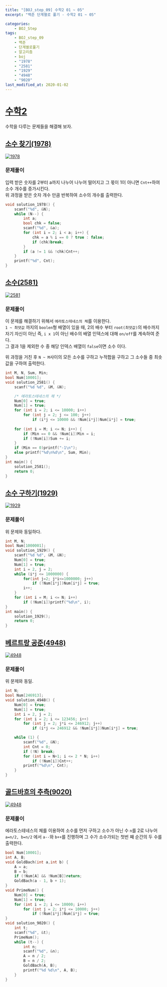 ```yaml
---
title: "[BOJ_step_09] 수학2 01 ~ 05"
excerpt: "백준 단계별로 풀기 - 수학2 01 ~ 05"

categories:
    - BOJ_Step
tags:
    - BOJ_step_09
    - 백준
    - 단계별로풀기
    - 알고리즘
    - boj
    - "1978"  
    - "2581"  
    - "1929"
    - "4948"
    - "9020"	  
last_modified_at: 2020-01-02
--- 
```

  
# [수학2](https://www.acmicpc.net/step/10)  
수학을 다루는 문제들을 해결해 보자.  
  
## [소수 찾기(1978)](https://www.acmicpc.net/problem/1978)  
  
[![1978](/assets/BOJ-step/2020-01-02-BOJstep-08-01-img01.jpg)](/assets/BOJ-step/2020-01-02-BOJstep-08-01-img01.jpg)  
  
### 문제풀이  
입력 받은 숫자를 2부터 a까지 나누어 나누어 떨어지고 그 몫이 1이 아니면 `Cnt++`하여 소수 개수를 증가시킨다.  
위 과정을 받은 숫자 개수 만큼 반복하여 소수의 개수를 출력한다.   

```cpp  
void solution_1978() {
    scanf("%d", &N);
	while (N--) {
		int a;
		bool chk = false;
		scanf("%d", &a);
		for (int i = 2; i < a; i++) {
			chk = a % i == 0 ? true : false;
			if (chk)break;
		}
		if (a != 1 && !chk)Cnt++;
	}
	printf("%d", Cnt);
}
```  
  

## [소수(2581)](https://www.acmicpc.net/problem/2581)  
  
[![2581](/assets/BOJ-step/2020-01-02-BOJstep-08-01-img02.jpg)](/assets/BOJ-step/2020-01-02-BOJstep-08-01-img02.jpg)  
  
### 문제풀이  
이 문제를 해결하기 위해서 `에라토스테네스의 체`를 이용한다.   
`1 ~ 최댓값` 까지의 `boolen`형 배열이 있을 때, 2의 배수 부터 `root(최댓값)`의 배수까지 자기 자신이 아닌 즉, `i x 1`이 아닌 배수의 배열 인덱스에 대해 `on/off`를 계속하여 준다.  
그 결과 1을 제외한 수 중 해당 인덱스 배열이 `false`이면 소수 이다.  
  
위 과정을 거친 후 `N ~ M`사이의 모든 소수를 구하고 누적합을 구하고 그 소수들 중 최솟값을 구하여 출력한다.  
  
  
```cpp  
int M, N, Sum, Min;
bool Num[10001];
void solution_2581() {
	scanf("%d %d", &M, &N);

	/* 에라토스테네스의 채 */
	Num[0] = true;
	Num[1] = true;
	for (int i = 2; i <= 10000; i++)
		for (int j = 2; j <= 100; j++)
			if (i*j <= 10000 && !Num[i*j])Num[i*j] = true;
	
	for (int i = M; i <= N; i++) {
		if (Min == 0 && !Num[i])Min = i;
		if (!Num[i])Sum += i;
	}
	if (Min == 0)printf("-1\n");
	else printf("%d\n%d\n", Sum, Min);
}
int main() {
	solution_2581();
	return 0;
}
```  
  
## [소수 구하기(1929)](https://www.acmicpc.net/problem/1929)  
  
[![1929](/assets/BOJ-step/2020-01-02-BOJstep-08-01-img03.jpg)](/assets/BOJ-step/2020-01-02-BOJstep-08-01-img03.jpg)  
  
### 문제풀이  
위 문제와 동일하다.   
  
```cpp  
int M, N;
bool Num[1000001];
void solution_1929() {
	scanf("%d %d", &M, &N);
	Num[0] = true;
	Num[1] = true;
	int i = 2, j = 2;
	while (i*j <= 1000000) {
		for(int j=2; j*i<=1000000; j++)
			if (!Num[i*j])Num[i*j] = true;
		i++;
	}
	for (int i = M; i <= N; i++)
		if (!Num[i])printf("%d\n", i);
}
int main() {
	solution_1929();
	return 0;
}
```  
  
## [베르트랑 공준(4948)](https://www.acmicpc.net/problem/4948)  
  
[![4948](/assets/BOJ-step/2020-01-02-BOJstep-08-01-img04.jpg)](/assets/BOJ-step/2020-01-02-BOJstep-08-01-img04.jpg)  
  
### 문제풀이  
위 문제와 동일.  
  
```cpp  
int N;
bool Num[246913];
void solution_4948() {
	Num[0] = true;
	Num[1] = true;
	int i = 2, j = 2;
	for (int i = 2; i <= 123456; i++)
		for (int j = 2; j*i <= 246912; j++)
			if (i*j <= 246912 && !Num[i*j])Num[i*j] = true;

	while (1) {
		scanf("%d", &N);
		int Cnt = 0;
		if (!N) break;
		for (int i = N+1; i <= 2 * N; i++)
			if (!Num[i])Cnt++;
		printf("%d\n", Cnt);
	}
}
```  
  
## [골드바흐의 추측(9020)](https://www.acmicpc.net/problem/9020)  
  
[![4948](/assets/BOJ-step/2020-01-02-BOJstep-08-01-img05.jpg)](/assets/BOJ-step/2020-01-02-BOJstep-08-01-img05.jpg)  
  
### 문제풀이  
에라토스테네스의 체를 이용하여 소수를 먼저 구하고 소수가 아닌 수 `n`를 2로 나누어 `a=n/2, b=n/2` 에서 `a--`와 `b++`를 진행하며 그 수가 소수가되는 첫번 째 순간의 두 수를 출력한다.  
    
```cpp  
bool Num[10001];
int A, B;
void GoldBach(int a,int b) {
	A = a;
	B = b;
	if (!Num[A] && !Num[B])return;
	GoldBach(a - 1, b + 1);
}
void PrimeNum() {
	Num[0] = true;
	Num[1] = true;
	for (int i = 2; i <= 10000; i++)
		for (int j = 2; i*j <= 10000; j++)
			if (!Num[i*j])Num[i*j] = true;
}
void solution_9020() {
	int t;
	scanf("%d", &t);
	PrimeNum();
	while (t--) {
		int n;
		scanf("%d", &n);
		A = n / 2;
		B = n / 2;
		GoldBach(A, B);
		printf("%d %d\n", A, B);
	}
}
```  

   
